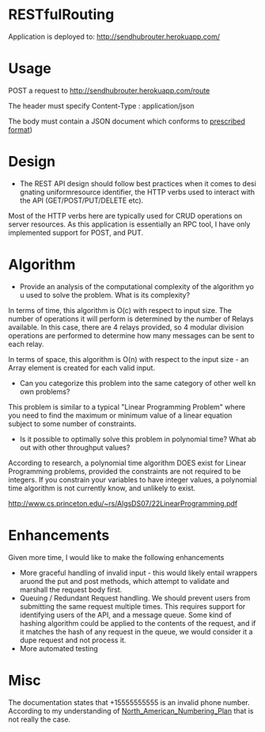 RESTfulRouting
==============


Application is deployed to: http://sendhubrouter.herokuapp.com/


Usage
=====

POST a request to http://sendhubrouter.herokuapp.com/route


The header must specify Content-Type : application/json


The body must contain a JSON document which conforms to [prescribed format](https://github.com/thebrettd/RESTfulRouting/blob/master/src/main/resources/schema/input.json))

Design
======

* The REST API design should follow best practices when it comes to designating uniformresource identifier, the HTTP verbs used to interact with the API (GET/POST/PUT/DELETE etc).

Most of the HTTP verbs here are typically used for CRUD operations on server resources. As this application is essentially
an RPC tool, I have only implemented support for POST, and PUT.

Algorithm
============
* Provide an analysis of the computational complexity of the algorithm you used to solve the problem. What is its complexity?

In terms of time, this algorithm is O(c) with respect to input size. The number of operations it will perform is determined by the number of Relays available.
In this case, there are 4 relays provided, so 4 modular division operations are performed to determine how many messages can be sent to each relay.

In terms of space, this algorithm is O(n) with respect to the input size - an Array element is created for each valid input.

* Can you categorize this problem into the same category of other well known problems?

This problem is similar to a typical "Linear Programming Problem" where you need to find the maximum or minimum value of
a linear equation subject to some number of constraints.

* Is it possible to optimally solve this problem in polynomial time? What about with other throughput values?

According to research, a polynomial time algorithm DOES exist for Linear Programming problems, provided the constraints are not required to be integers. 
If you constrain your variables to have integer values, a polynomial time algorithm is not currently know, and unlikely to exist.

http://www.cs.princeton.edu/~rs/AlgsDS07/22LinearProgramming.pdf

Enhancements
============
Given more time, I would like to make the following enhancements

* More graceful handling of invalid input - this would likely entail wrappers aruond the put and post methods, which attempt to validate and marshall the request body first.
* Queuing / Redundant Request handling. We should prevent users from submitting the same request multiple times. This requires support for identifying users of the API, and a message queue. Some kind of hashing algorithm could be applied to the contents of the request, and if it matches the hash of any request in the queue, we would consider it a dupe request and not process it.
* More automated testing

Misc
=====
The documentation states that +15555555555 is an invalid phone number. According to my understanding of [North_American_Numbering_Plan](http://en.wikipedia.org/wiki/North_American_Numbering_Plan) that is not really the case.

